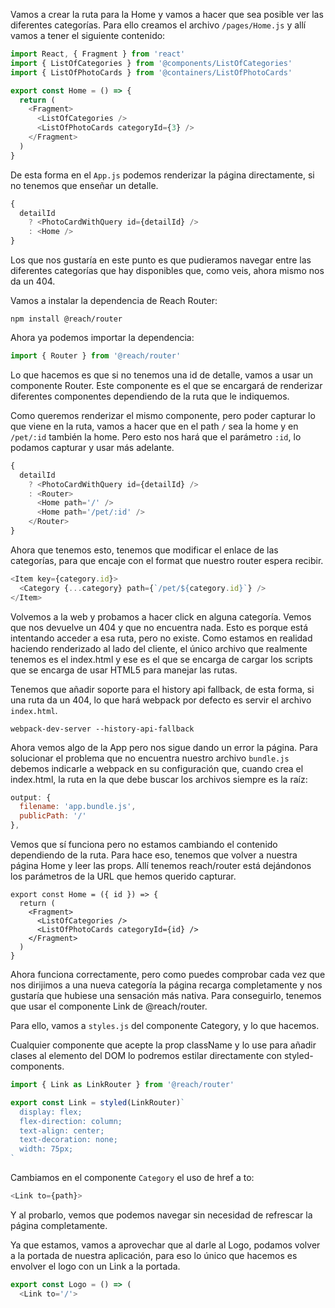 Vamos a crear la ruta para la Home y vamos a hacer que sea posible ver las diferentes categorías. Para ello creamos el archivo `/pages/Home.js` y allí vamos a tener el siguiente contenido:

```js
import React, { Fragment } from 'react'
import { ListOfCategories } from '@components/ListOfCategories'
import { ListOfPhotoCards } from '@containers/ListOfPhotoCards'

export const Home = () => {
  return (
    <Fragment>
      <ListOfCategories />
      <ListOfPhotoCards categoryId={3} />
    </Fragment>
  )
}
```

De esta forma en el `App.js` podemos renderizar la página <Home /> directamente, si no tenemos que enseñar un detalle.

```js
{
  detailId
    ? <PhotoCardWithQuery id={detailId} />
    : <Home />
}
```

Los que nos gustaría en este punto es que pudieramos navegar entre las diferentes categorías que hay disponibles que, como veis, ahora mismo nos da un 404.

Vamos a instalar la dependencia de Reach Router:
```
npm install @reach/router
```

Ahora ya podemos importar la dependencia:
```js
import { Router } from '@reach/router'
```

Lo que hacemos es que si no tenemos una id de detalle, vamos a usar un componente Router. Este componente es el que se encargará de renderizar diferentes componentes dependiendo de la ruta que le indiquemos.

Como queremos renderizar el mismo componente, pero poder capturar lo que viene en la ruta, vamos a hacer que en el path `/` sea la home y en `/pet/:id` también la home. Pero esto nos hará que el parámetro `:id`, lo podamos capturar y usar más adelante.

```js
{
  detailId
    ? <PhotoCardWithQuery id={detailId} />
    : <Router>
      <Home path='/' />
      <Home path='/pet/:id' />
    </Router>
}
```

Ahora que tenemos esto, tenemos que modificar el enlace de las categorías, para que encaje con el format que nuestro router espera recibir. 

```js en ListOfCategories.js
<Item key={category.id}>
  <Category {...category} path={`/pet/${category.id}`} />
</Item>
```

Volvemos a la web y probamos a hacer click en alguna categoría. Vemos que nos devuelve un 404 y que no encuentra nada. Esto es porque está intentando acceder a esa ruta, pero no existe. Como estamos en realidad haciendo renderizado al lado del cliente, el único archivo que realmente tenemos es el index.html y ese es el que se encarga de cargar los scripts que se encarga de usar HTML5 para manejar las rutas.

Tenemos que añadir soporte para el history api fallback, de esta forma, si una ruta da un 404, lo que hará webpack por defecto es servir el archivo `index.html`.

```
webpack-dev-server --history-api-fallback
```

Ahora vemos algo de la App pero nos sigue dando un error la página. Para solucionar el problema que no encuentra nuestro archivo `bundle.js` debemos indicarle a webpack en su configuración que, cuando crea el index.html, la ruta en la que debe buscar los archivos siempre es la raíz:

```js
output: {
  filename: 'app.bundle.js',
  publicPath: '/'
},
```

Vemos que sí funciona pero no estamos cambiando el contenido dependiendo de la ruta. Para hace eso, tenemos que volver a nuestra página Home y leer las props. Allí tenemos reach/router está dejándonos los parámetros de la URL que hemos querido capturar.

```
export const Home = ({ id }) => {
  return (
    <Fragment>
      <ListOfCategories />
      <ListOfPhotoCards categoryId={id} />
    </Fragment>
  )
}
```

Ahora funciona correctamente, pero como puedes comprobar cada vez que nos dirijimos a una nueva categoría la página recarga completamente y nos gustaría que hubiese una sensación más nativa. Para conseguirlo, tenemos que usar el componente Link de @reach/router.

Para ello, vamos a `styles.js` del componente Category, y lo que hacemos.

Cualquier componente que acepte la prop className y lo use para añadir clases al elemento del DOM lo podremos estilar directamente con styled-components.

```js Categories/styles.js
import { Link as LinkRouter } from '@reach/router'

export const Link = styled(LinkRouter)`
  display: flex;
  flex-direction: column;
  text-align: center;
  text-decoration: none;
  width: 75px;
`
```

Cambiamos en el componente `Category` el uso de href a to:
```js en Category.js
<Link to={path}>
```

Y al probarlo, vemos que podemos navegar sin necesidad de refrescar la página completamente.

Ya que estamos, vamos a aprovechar que al darle al Logo, podamos volver a la portada de nuestra aplicación, para eso lo único que hacemos es envolver el logo con un Link a la portada.

```js
export const Logo = () => (
  <Link to='/'>
```